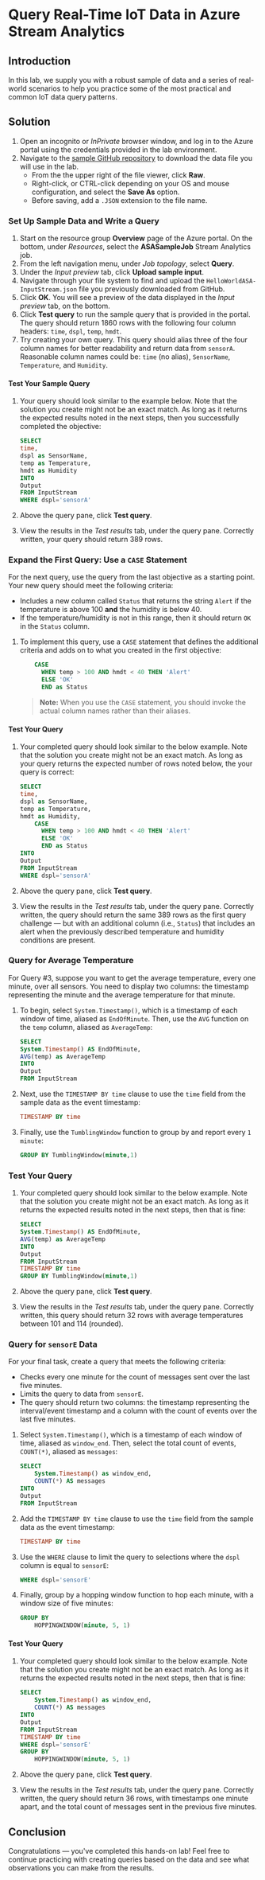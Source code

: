 # Query Real-Time IoT Data in Azure Stream Analytics
## Introduction
In this lab, we supply you with a robust sample of data and a series of real-world scenarios to help you practice some of the most practical and common IoT data query patterns.

## Solution
 1. Open an incognito or *InPrivate* browser window, and log in to the Azure portal using the credentials provided in the lab environment.
 1. Navigate to the [sample GitHub repository](https://github.com/Azure/azure-stream-analytics/blob/master/Samples/GettingStarted/HelloWorldASA-InputStream.json) to download the data file you will use in the lab.
    - From the the upper right of the file viewer, click **Raw**.
    - Right-click, or CTRL-click depending on your OS and mouse configuration, and select the **Save As** option.
    - Before saving, add a `.JSON` extension to the file name.

### Set Up Sample Data and Write a Query

 1. Start on the resource group **Overview** page of the Azure portal. On the bottom, under *Resources*, select the **ASASampleJob** Stream Analytics job.
 1. From the left navigation menu, under *Job topology*, select **Query**.
 1. Under the *Input preview* tab, click **Upload sample input**.
 1. Navigate through your file system to find and upload the `HelloWorldASA-InputStream.json` file you previously downloaded from GitHub.
 1. Click **OK**. You will see a preview of the data displayed in the *Input preview* tab, on the bottom.
 1. Click **Test query** to run the sample query that is provided in the portal. The query should return 1860 rows with the following four column headers: `time`, `dspl`, `temp`, `hmdt`.
 1. Try creating your own query. This query should alias three of the four column names for better readability and return data from `sensorA`. Reasonable column names could be: `time` (no alias), `SensorName`, `Temperature`, and `Humidity`.

#### Test Your Sample Query
 1. Your query should look similar to the example below. Note that the solution you create might not be an exact match. As long as it returns the expected results noted in the next steps, then you successfully completed the objective:

    ```sql
    SELECT
    time,
    dspl as SensorName,
    temp as Temperature,
    hmdt as Humidity
    INTO
    Output
    FROM InputStream
    WHERE dspl='sensorA'
    ```

 1. Above the query pane, click **Test query**.
 1. View the results in the *Test results* tab, under the query pane. Correctly written, your query should return 389 rows.

### Expand the First Query: Use a `CASE` Statement
For the next query, use the query from the last objective as a starting point. Your new query should meet the following criteria:
  - Includes a new column called `Status` that returns the string `Alert` if the temperature is above 100 **and** the humidity is below 40.
  - If the temperature/humidity is not in this range, then it should return `OK` in the `Status` column.

 1. To implement this query, use a `CASE` statement that defines the additional criteria and adds on to what you created in the first objective:

    ```sql
        CASE
          WHEN temp > 100 AND hmdt < 40 THEN 'Alert'
          ELSE 'OK'
          END as Status
    ```
    >**Note:** When you use the `CASE` statement, you should invoke the actual column names rather than their aliases.


#### Test Your Query
 1. Your completed query should look similar to the below example. Note that the solution you create might not be an exact match. As long as your query returns the expected number of rows noted below, the your query is correct:

    ```sql
    SELECT
    time,
    dspl as SensorName,
    temp as Temperature,
    hmdt as Humidity,
        CASE
          WHEN temp > 100 AND hmdt < 40 THEN 'Alert'
          ELSE 'OK'
          END as Status
    INTO
    Output
    FROM InputStream
    WHERE dspl='sensorA'
    ```

 1. Above the query pane, click **Test query**.
 1. View the results in the *Test results* tab, under the query pane. Correctly written, the query should return the same 389 rows as the first query challenge — but with an additional column (i.e., `Status`) that includes an alert when the previously described temperature and humidity conditions are present.


### Query for Average Temperature
For Query \#3, suppose you want to get the average temperature, every one minute, over all sensors. You need to display two columns: the timestamp representing the minute and the average temperature for that minute.

 1. To begin, select `System.Timestamp()`, which is a timestamp of each window of time, aliased as `EndOfMinute`. Then, use the `AVG` function on the `temp` column, aliased as `AverageTemp`:

    ```sql
    SELECT
    System.Timestamp() AS EndOfMinute,
    AVG(temp) as AverageTemp
    INTO
    Output
    FROM InputStream
    ```

 1. Next, use the `TIMESTAMP BY time` clause to use the `time` field from the sample data as the event timestamp:

    ```sql
    TIMESTAMP BY time
    ```

 1. Finally, use the `TumblingWindow` function to group by and report every `1 minute`:

    ```sql
    GROUP BY TumblingWindow(minute,1)
    ```

### Test Your Query
 1. Your completed query should look similar to the below example. Note that the solution you create might not be an exact match. As long as it returns the expected results noted in the next steps, then that is fine:

    ```sql
    SELECT
    System.Timestamp() AS EndOfMinute,
    AVG(temp) as AverageTemp
    INTO
    Output
    FROM InputStream
    TIMESTAMP BY time
    GROUP BY TumblingWindow(minute,1)
    ```

 1. Above the query pane, click **Test query**.
 1. View the results in the *Test results* tab, under the query pane. Correctly written, this query should return 32 rows with average temperatures between 101 and 114 (rounded).


### Query for `sensorE` Data
For your final task, create a query that meets the following criteria:
  - Checks every one minute for the count of messages sent over the last five minutes.
  - Limits the query to data from `sensorE`.
  - The query should return two columns: the timestamp representing the interval/event timestamp and a column with the count of events over the last five minutes.

 1. Select `System.Timestamp()`, which is a timestamp of each window of time, aliased as `window_end`. Then, select the total count of events, `COUNT(*)`, aliased as `messages`:

    ```sql
    SELECT
        System.Timestamp() as window_end,
        COUNT(*) AS messages
    INTO
    Output
    FROM InputStream
    ```

 1. Add the `TIMESTAMP BY time` clause to use the `time` field from the sample data as the event timestamp:

    ```sql
    TIMESTAMP BY time
    ```

 1. Use the `WHERE` clause to limit the query to selections where the `dspl` column is equal to `sensorE`:

    ```sql
    WHERE dspl='sensorE'
    ```

 1. Finally, group by a hopping window function to hop each minute, with a window size of five minutes:

    ```sql
    GROUP BY
        HOPPINGWINDOW(minute, 5, 1)
    ```

#### Test Your Query

 1. Your completed query should look similar to the below example. Note that the solution you create might not be an exact match. As long as it returns the expected results noted in the next steps, then that is fine:

    ```sql
    SELECT
        System.Timestamp() as window_end,
        COUNT(*) AS messages
    INTO
    Output
    FROM InputStream
    TIMESTAMP BY time
    WHERE dspl='sensorE'
    GROUP BY
        HOPPINGWINDOW(minute, 5, 1)
    ```

 1. Above the query pane, click **Test query**.
 1. View the results in the *Test results* tab, under the query pane. Correctly written, the query should return 36 rows, with timestamps one minute apart, and the total count of messages sent in the previous five minutes.

## Conclusion
Congratulations — you've completed this hands-on lab! Feel free to continue practicing with creating queries based on the data and see what observations you can make from the results.
